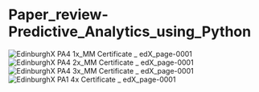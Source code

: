 # Paper_review-Predictive_Analytics_using_Python


![EdinburghX PA4 1x_MM Certificate _ edX_page-0001](https://user-images.githubusercontent.com/63841473/129313640-30e1fab1-c43f-47e2-875a-e029368bbc5f.jpg)
![EdinburghX PA4 2x_MM Certificate _ edX_page-0001](https://user-images.githubusercontent.com/63841473/129314581-89a40a05-ad4d-428d-a4d5-39a62dc7efad.jpg)
![EdinburghX PA4 3x_MM Certificate _ edX_page-0001](https://user-images.githubusercontent.com/63841473/129314604-e2d439b3-3e84-40d7-862f-e28dc3bebcf5.jpg)
![EdinburghX PA1 4x Certificate _ edX_page-0001](https://user-images.githubusercontent.com/63841473/129314616-8f11cb82-db35-42fd-9e96-4a6b182ac1c1.jpg)

